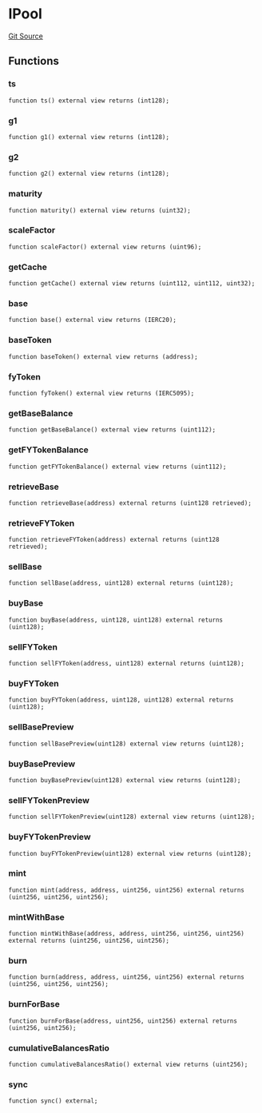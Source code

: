 # IPool
[Git Source](https://github.com/Swivel-Finance/illuminate/blob/76b26ef748dc63cf89e3fa660df1bda262dcef15/src/interfaces/IPool.sol)


## Functions
### ts


```solidity
function ts() external view returns (int128);
```

### g1


```solidity
function g1() external view returns (int128);
```

### g2


```solidity
function g2() external view returns (int128);
```

### maturity


```solidity
function maturity() external view returns (uint32);
```

### scaleFactor


```solidity
function scaleFactor() external view returns (uint96);
```

### getCache


```solidity
function getCache() external view returns (uint112, uint112, uint32);
```

### base


```solidity
function base() external view returns (IERC20);
```

### baseToken


```solidity
function baseToken() external view returns (address);
```

### fyToken


```solidity
function fyToken() external view returns (IERC5095);
```

### getBaseBalance


```solidity
function getBaseBalance() external view returns (uint112);
```

### getFYTokenBalance


```solidity
function getFYTokenBalance() external view returns (uint112);
```

### retrieveBase


```solidity
function retrieveBase(address) external returns (uint128 retrieved);
```

### retrieveFYToken


```solidity
function retrieveFYToken(address) external returns (uint128 retrieved);
```

### sellBase


```solidity
function sellBase(address, uint128) external returns (uint128);
```

### buyBase


```solidity
function buyBase(address, uint128, uint128) external returns (uint128);
```

### sellFYToken


```solidity
function sellFYToken(address, uint128) external returns (uint128);
```

### buyFYToken


```solidity
function buyFYToken(address, uint128, uint128) external returns (uint128);
```

### sellBasePreview


```solidity
function sellBasePreview(uint128) external view returns (uint128);
```

### buyBasePreview


```solidity
function buyBasePreview(uint128) external view returns (uint128);
```

### sellFYTokenPreview


```solidity
function sellFYTokenPreview(uint128) external view returns (uint128);
```

### buyFYTokenPreview


```solidity
function buyFYTokenPreview(uint128) external view returns (uint128);
```

### mint


```solidity
function mint(address, address, uint256, uint256) external returns (uint256, uint256, uint256);
```

### mintWithBase


```solidity
function mintWithBase(address, address, uint256, uint256, uint256) external returns (uint256, uint256, uint256);
```

### burn


```solidity
function burn(address, address, uint256, uint256) external returns (uint256, uint256, uint256);
```

### burnForBase


```solidity
function burnForBase(address, uint256, uint256) external returns (uint256, uint256);
```

### cumulativeBalancesRatio


```solidity
function cumulativeBalancesRatio() external view returns (uint256);
```

### sync


```solidity
function sync() external;
```

